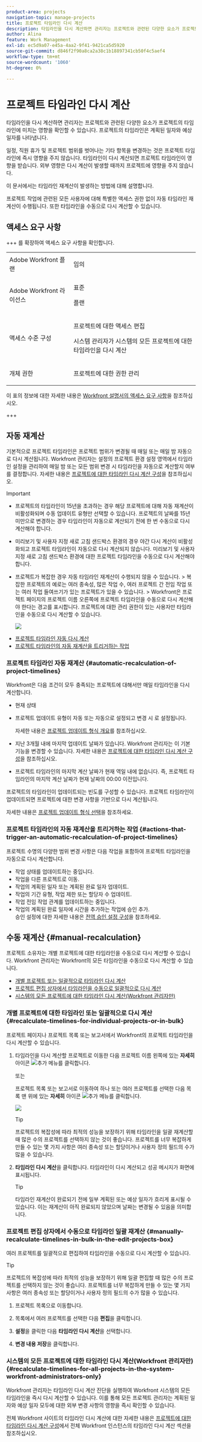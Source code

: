 ```yaml
---
product-area: projects
navigation-topic: manage-projects
title: 프로젝트 타임라인 다시 계산
description: 타임라인을 다시 계산하면 관리자는 프로젝트와 관련된 다양한 요소가 프로젝트의 타임라인에 미치는 영향을 확인할 수 있습니다. 프로젝트의 타임라인은 계획된 일자와 예상 일자를 나타냅니다.
author: Alina
feature: Work Management
exl-id: ec5d9a07-e45a-4aa2-9f41-9421ca5d5920
source-git-commit: d846f2f90a8ca2a38c1b18897341cb50f4c5aef4
workflow-type: tm+mt
source-wordcount: '1060'
ht-degree: 0%

---
```


# 프로젝트 타임라인 다시 계산

<!--Audited: 06/2025-->

타임라인을 다시 계산하면 관리자는 프로젝트와 관련된 다양한 요소가 프로젝트의 타임라인에 미치는 영향을 확인할 수 있습니다. 프로젝트의 타임라인은 계획된 일자와 예상 일자를 나타냅니다.

일정, 직원 휴가 및 프로젝트 범위를 벗어나는 기타 항목을 변경하는 것은 프로젝트 타임라인에 즉시 영향을 주지 않습니다. 타임라인이 다시 계산되면 프로젝트 타임라인이 영향을 받습니다. 외부 영향은 다시 계산이 발생할 때까지 프로젝트에 영향을 주지 않습니다.

이 문서에서는 타임라인 재계산이 발생하는 방법에 대해 설명합니다.

프로젝트 작업에 관련된 모든 사용자에 대해 특별한 액세스 권한 없이 자동 타임라인 재계산이 수행됩니다. 또한 타임라인을 수동으로 다시 계산할 수 있습니다.

## 액세스 요구 사항

+++ 를 확장하여 액세스 요구 사항을 확인합니다.

<table style="table-layout:auto"> 
 <col> 
 <col> 
 <tbody> 
  <tr> 
   <td role="rowheader">Adobe Workfront 플랜</td> 
   <td> <p>임의</p> </td> 
  </tr> 
  <tr> 
   <td role="rowheader">Adobe Workfront 라이선스</td> 
   <td> <p>표준 </p> 
    <p>플랜 </p>
   </td> 
  </tr> 
  <tr> 
   <td role="rowheader">액세스 수준 구성</td> 
   <td> <p>프로젝트에 대한 액세스 편집</p> <p>시스템 관리자가 시스템의 모든 프로젝트에 대한 타임라인을 다시 계산</p>  </td> 
  </tr> 
  <tr> 
   <td role="rowheader">개체 권한</td> 
   <td> <p>프로젝트에 대한 권한 관리</p>  </td> 
  </tr> 
 </tbody> 
</table>

이 표의 정보에 대한 자세한 내용은 [Workfront 설명서의 액세스 요구 사항](/help/quicksilver/administration-and-setup/add-users/access-levels-and-object-permissions/access-level-requirements-in-documentation.md)을 참조하십시오.

+++

## 자동 재계산

기본적으로 프로젝트 타임라인은 프로젝트 범위가 변경될 때 매일 또는 매일 밤 자동으로 다시 계산됩니다. Workfront 관리자는 설정의 프로젝트 환경 설정 영역에서 타임라인 설정을 관리하여 매일 밤 또는 모든 범위 변경 시 타임라인을 자동으로 계산할지 여부를 결정합니다. 자세한 내용은 [프로젝트에 대한 타임라인 다시 계산 구성](../../../administration-and-setup/set-up-workfront/configure-system-defaults/configure-timeline-recalculations-projects.md)을 참조하십시오.

>[!IMPORTANT]
>
>* 프로젝트의 타임라인이 15년을 초과하는 경우 해당 프로젝트에 대해 자동 재계산이 비활성화되며 수동 업데이트 유형만 선택할 수 있습니다. 프로젝트의 날짜를 15년 미만으로 변경하는 경우 타임라인이 자동으로 계산되기 전에 한 번 수동으로 다시 계산해야 합니다.
>* 미리보기 및 사용자 지정 새로 고침 샌드박스 환경의 경우 야간 다시 계산이 비활성화되고 프로젝트 타임라인이 자동으로 다시 계산되지 않습니다. 미리보기 및 사용자 지정 새로 고침 샌드박스 환경에 대한 프로젝트 타임라인을 수동으로 다시 계산해야 합니다.
>* 프로젝트가 복잡한 경우 자동 타임라인 재계산이 수행되지 않을 수 있습니다.
>  &#x200B;> 복잡한 프로젝트의 예로는 여러 종속성, 많은 작업 수, 여러 프로젝트 간 전임 작업 또는 여러 작업 들여쓰기가 있는 프로젝트가 있을 수 있습니다.
>  &#x200B;> Workfront은 프로젝트 페이지의 프로젝트 이름 오른쪽에 프로젝트 타임라인을 수동으로 다시 계산해야 한다는 경고를 표시합니다. 프로젝트에 대한 관리 권한이 있는 사용자만 타임라인을 수동으로 다시 계산할 수 있습니다.
>
>   ![](assets/project-warning-to-manually-recalculate-timeline.png)
>

* [프로젝트 타임라인 자동 다시 계산](#automatic-recalculation-of-project-timelines)
* [프로젝트 타임라인의 자동 재계산을 트리거하는 작업](#actions-that-trigger-an-automatic-recalculation-of-project-timelines)



### 프로젝트 타임라인 자동 재계산 {#automatic-recalculation-of-project-timelines}

Workfront은 다음 조건이 모두 충족되는 프로젝트에 대해서만 매일 타임라인을 다시 계산합니다.

* 현재 상태
* 프로젝트 업데이트 유형이 자동 또는 자동으로 설정되고 변경 시 로 설정됩니다.

  자세한 내용은 [프로젝트 업데이트 형식 개요](../../../manage-work/projects/planning-a-project/project-update-type-overview.md)를 참조하십시오.

* 지난 3개월 내에 마지막 업데이트 날짜가 있습니다. Workfront 관리자는 이 기본 기능을 변경할 수 있습니다. 자세한 내용은 [프로젝트에 대한 타임라인 다시 계산 구성](../../../administration-and-setup/set-up-workfront/configure-system-defaults/configure-timeline-recalculations-projects.md)을 참조하십시오.

* 프로젝트 타임라인의 마지막 계산 날짜가 현재 역일 내에 없습니다. 즉, 프로젝트 타임라인의 마지막 계산 날짜가 현재 날짜의 00:00 이전입니다.

프로젝트의 타임라인이 업데이트되는 빈도를 구성할 수 있습니다. 프로젝트 타임라인이 업데이트되면 프로젝트에 대한 변경 사항을 기반으로 다시 계산됩니다.

<!--
<MadCap:conditionalText data-mc-conditions="QuicksilverOrClassic.Draft mode">
or changes made to another project that the timeline is dependent on
</MadCap:conditionalText>
-->


<!--
<p data-mc-conditions="QuicksilverOrClassic.Draft mode">(NOTE: above, the last part is drafted because of this: I don't think this is right because we told people that in the case of cross-project predecessors, the timeline must be calculated manually for the successor to see the updates in the predecessor's project. Drafting for now.)</p>
-->

자세한 내용은 [프로젝트 업데이트 형식 선택](../../../manage-work/projects/manage-projects/select-project-update-type.md)을 참조하세요.

<!--
<div data-mc-conditions="QuicksilverOrClassic.Draft mode">
<p>(NOTE:&nbsp;content moved to the article linked above)</p>
<p>You can configure how the timeline for your project is updated:</p>
<ol>
<li value="1">Go to the project for which you want to configure how the timeline is updated.</li>
<li value="2"> <p>  Click the <strong>More</strong> icon <img src="assets/more-icon.png"> to the right of the project name, then click&nbsp; <strong>Edit</strong>. </p> <p>The <strong>Edit Project</strong> dialog box is displayed.</p> </li>
<li value="3"> <p>Click<strong>Settings.</strong><br><img src="assets/screen-shot-2013-09-18-at-10.36.16-am-350x347.png" alt="" style="width: 350;height: 347;"></p> </li>
<li value="4">In the <strong>Update Type</strong> drop-down list, select from the following options:<br><strong>- Automatic and On Change:</strong> (Default setting) The project timeline is updated each time a change occurs in the project or in another project that the timeline is dependent on. The project timeline is also updated each night. <br>This is the recommended setting for this field because it ensures that the project timeline is always up to date.<br>When you update a task or the project and trigger a timeline recalculation, all available dates are immediately displayed, allowing you to continue working. On projects with more than 100 tasks, dates that require longer calculations are dimmed.
<div>
<p><img src="assets/dates-dimmed-when-insline-editing-350x146.png" style="width: 350;height: 146;"></p>
</div><br>This indicates that the recalculation is not yet finished, and the dates are subject to change. <br><strong>- Change Only:</strong> The project timeline is updated each time a change occurs in the project or in another project that the timeline is dependent on; scheduled updates do not occur.<br>You might want to select this option if changes rarely occur in the project or in other projects that the timeline is dependent on.<br><strong>- Automatic Only:</strong> The project timeline is updated each night; it is not updated immediately after changes are made.<br>You might want to select this option if many changes occur each day in the project or in other projects that the timeline is dependent on.<br><note type="note">
A project does not automatically recalculate each night if it is in Planning status. It only recalculates on change.
</note><br><strong>- Manual Only:</strong> The project timeline is updated only when you select the option to Recalculate Timelines, as described in <a href="#manual-recalculation" class="MCXref xref">Manual recalculation</a>.<br>You might want to select this option if you are making many changes to the project at one time, and you want the timeline recalculation to occur after all of the changes have been made (rather than after each individual change).<br>For more information about the project Update Type, see <a href="../../../manage-work/projects/manage-projects/select-project-update-type.md" class="MCXref xref">Select the project Update Type </a><note type="note">
If the timeline of a project is longer than 15 years, the automatic recalculation is disabled. If you change the dates on the project to less than 15 years, you must manually recalculate your timeline one time before it is calculated automatically.
</note></li>
<li value="5">Click <strong>Save Changes.</strong></li>
</ol>
</div>
-->

### 프로젝트 타임라인의 자동 재계산을 트리거하는 작업 {#actions-that-trigger-an-automatic-recalculation-of-project-timelines}

프로젝트 수명의 다양한 범위 변경 사항은 다음 작업을 포함하여 프로젝트 타임라인을 자동으로 다시 계산합니다.

* 작업 상태를 업데이트하는 중입니다.
* 작업을 다른 프로젝트로 이동.
* 작업의 계획된 일자 또는 계획된 완료 일자 업데이트.
* 작업의 기간 유형, 작업 제한 또는 할당자 수 업데이트.
* 작업 전임 작업 관계를 업데이트하는 중입니다.
* 작업의 계획된 완료 일자에 시간을 추가하는 작업에 승인 추가.\
  승인 설정에 대한 자세한 내용은 [전역 승인 설정 구성](../../../administration-and-setup/customize-workfront/configure-approval-milestone-processes/establish-approval-settings.md)을 참조하세요.

## 수동 재계산 {#manual-recalculation}

프로젝트 소유자는 개별 프로젝트에 대한 타임라인을 수동으로 다시 계산할 수 있습니다. Workfront 관리자는 Workfront의 모든 타임라인을 수동으로 다시 계산할 수 있습니다.

* [개별 프로젝트 또는 일괄적으로 타임라인 다시 계산](#recalculate-timelines-for-individual-projects-or-in-bulk)
* [프로젝트 편집 상자에서 타임라인을 수동으로 일괄적으로 다시 계산](#manually-recalculate-timelines-in-bulk-in-the-edit-projects-box)
* [시스템의 모든 프로젝트에 대한 타임라인 다시 계산(Workfront 관리자만)](#recalculate-timelines-for-all-projects-in-the-system-workfront-administrators-only)

### 개별 프로젝트에 대한 타임라인 또는 일괄적으로 다시 계산 {#recalculate-timelines-for-individual-projects-or-in-bulk}

프로젝트 페이지나 프로젝트 목록 또는 보고서에서 Workfront의 프로젝트 타임라인을 다시 계산할 수 있습니다.

1. 타임라인을 다시 계산할 프로젝트로 이동한 다음 프로젝트 이름 왼쪽에 있는 **자세히** 아이콘 ![추가 메뉴](assets/qs-more-menu.png)를 클릭합니다.

   또는

   프로젝트 목록 또는 보고서로 이동하여 하나 또는 여러 프로젝트를 선택한 다음 목록 맨 위에 있는 **자세히** 아이콘 ![추가 메뉴](assets/qs-more-menu.png)를 클릭합니다.

   ![](assets/recalculate-expressions-timeline-finances-drop-down-in-project-list-nwe.png)

   >[!TIP]
   >
   >프로젝트의 복잡성에 따라 최적의 성능을 보장하기 위해 타임라인을 일괄 재계산할 때 많은 수의 프로젝트를 선택하지 않는 것이 좋습니다. 프로젝트를 너무 복잡하게 만들 수 있는 몇 가지 사항은 여러 종속성 또는 할당이거나 사용자 정의 필드의 수가 많을 수 있습니다.

1. **타임라인 다시 계산**&#x200B;을 클릭합니다. 타임라인이 다시 계산되고 성공 메시지가 화면에 표시됩니다.

   >[!TIP]
   >
   >타임라인 재계산이 완료되기 전에 일부 계획된 또는 예상 일자가 흐리게 표시될 수 있습니다. 이는 재계산이 아직 완료되지 않았으며 날짜는 변경될 수 있음을 의미합니다.

### 프로젝트 편집 상자에서 수동으로 타임라인 일괄 재계산 {#manually-recalculate-timelines-in-bulk-in-the-edit-projects-box}

여러 프로젝트를 일괄적으로 편집하여 타임라인을 수동으로 다시 계산할 수 있습니다.

>[!TIP]
>
>프로젝트의 복잡성에 따라 최적의 성능을 보장하기 위해 일괄 편집할 때 많은 수의 프로젝트를 선택하지 않는 것이 좋습니다. 프로젝트를 너무 복잡하게 만들 수 있는 몇 가지 사항은 여러 종속성 또는 할당이거나 사용자 정의 필드의 수가 많을 수 있습니다.

1. 프로젝트 목록으로 이동합니다.
1. 목록에서 여러 프로젝트를 선택한 다음 **편집**&#x200B;을 클릭합니다.
1. **설정**&#x200B;을 클릭한 다음 **타임라인 다시 계산**&#x200B;을 선택합니다.

1. **변경 내용 저장**&#x200B;을 클릭합니다.

### 시스템의 모든 프로젝트에 대한 타임라인 다시 계산(Workfront 관리자만) {#recalculate-timelines-for-all-projects-in-the-system-workfront-administrators-only}

Workfront 관리자는 타임라인 다시 계산 진단을 실행하여 Workfront 시스템의 모든 타임라인을 즉시 다시 계산할 수 있습니다. 이를 통해 모든 프로젝트 관리자는 계획된 일자와 예상 일자 모두에 대한 외부 변경 사항의 영향을 즉시 확인할 수 있습니다.

전체 Workfront 사이트의 타임라인 다시 계산에 대한 자세한 내용은 [프로젝트에 대한 타임라인 다시 계산 구성](../../../administration-and-setup/set-up-workfront/configure-system-defaults/configure-timeline-recalculations-projects.md)에서 전체 Workfront 인스턴스의 타임라인 다시 계산 섹션을 참조하십시오.

<!--
<div data-mc-conditions="QuicksilverOrClassic.Draft mode">
<h2>Project Update Types</h2>
<p data-mc-conditions="QuicksilverOrClassic.Draft mode">(NOTE: drafted and moved to thisa rticle: /Content/Manage work/Projects/Planning a Project/project-update-type-overview.htm)</p>
<p>For information about how to update the project's Update Type, see <a href="../../../manage-work/projects/manage-projects/select-project-update-type.md" class="MCXref xref">Select the project Update Type </a>. </p> <note type="important">
If the timeline of a project is longer than 15 years, Workfront does not calculate the timeline automatically or on change. The Update Type of a project longer than 15 years is always Manual.
</note>
<p>You can select how each project calculates its timeline by choosing between the following Update Types:</p> <note type="important">
If the timeline of a project is longer than 15 years, Workfront does not calculate the timeline automatically or on change. The Update Type of a project longer than 15 years is always Manual.
</note>
<ul>
<li> <p><strong>Automatic and On Change:</strong>&nbsp;This is the default setting. The project timeline is updated each time a change occurs&nbsp;in the project or in another project that the timeline is dependent on. The project timeline is also updated each night.&nbsp; <br>This is the recommended setting as it ensures that the project timeline is always up to date.</p> <p>When you update a task or the project and trigger a timeline recalculation, all available dates are immediately displayed, allowing you to continue working. On projects with more than 100 tasks, dates that require longer calculations are dimmed. </p> <p> <img src="assets/dates-dimmed-when-insline-editing-350x146.png" style="width: 350;height: 146;"> </p> <p>This indicates that the recalculation is not yet finished, and the dates are subject to change. </p> </li>
<li><strong>Change Only:</strong>&nbsp;The project timeline is updated each time a change occurs in the project or in another project that the timeline is dependent on; scheduled updates do not occur. <br>You might want to select this option if you are concerned about system performance and if&nbsp;changes rarely occur in the project or in other projects that the timeline is dependent on.</li>
<li> <p><strong>Automatic Only:</strong>&nbsp;The project timeline is updated each night; it is not updated immediately after changes are made.<br>You might want to select this option if you are concerned about system performance and if many changes occur each day in the project or in other projects that the timeline is dependent on.</p> <note type="note">
A project does not automatically recalculate each night if it is in Planning status. It only recalculates on change.
</note> </li>
<li><strong>Manual Only:</strong>&nbsp;The project timeline is updated only&nbsp;when you select the option to <strong>Recalculate Timelines</strong>, as described in the section "Manual Recalculation" in&nbsp;the article <a href="#" class="MCXref xref selected">Recalculate project timelines</a>.<br>You might want to select this option if you are making many changes to the project at one time, and you want the timeline recalculation to occur after all of the changes have been made (rather than after each individual change).</li>
</ul>
</div>
-->

